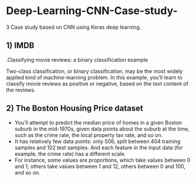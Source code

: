 # Deep-Learning-CNN-Case-study-
3 Case study based on CNN using Keras deep learning.

## 1) IMDB
.Classifying movie reviews: a binary classification example

Two-class classification, or binary classification, may be the most widely applied kind of machine-learning problem. In this example, you’ll learn to classify movie reviews as positive or negative, based on the text content of the reviews.

## 2) The Boston Housing Price dataset
* You’ll attempt to predict the median price of homes in a given Boston suburb in the mid-1970s, given data points about the suburb at the time, such as the crime rate, the local property tax rate, and so on.
* It has relatively few data points: only 506, split between 404 training samples and 102 test samples. And each feature in the input data (for example, the crime rate) has a different scale.
* For instance, some values are proportions, which take values between 0 and 1; others take values between 1 and 12, others between 0 and 100, and so on.

